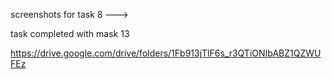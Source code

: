 
screenshots for task 8 --->

task completed with mask 13

https://drive.google.com/drive/folders/1Fb913jTlF6s_r3QTiONIbABZ1QZWUFEz